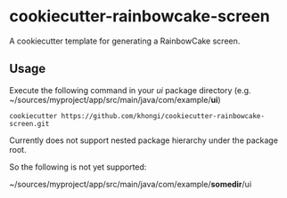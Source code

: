 # cookiecutter-rainbowcake-screen
A cookiecutter template for generating a RainbowCake screen.

## Usage

Execute the following command in your *ui* package directory (e.g. ~/sources/myproject/app/src/main/java/com/example/**ui**)

`cookiecutter https://github.com/khongi/cookiecutter-rainbowcake-screen.git`

Currently does not support nested package hierarchy under the package root.

So the following is not yet supported:

~/sources/myproject/app/src/main/java/com/example/**somedir**/ui
